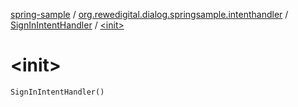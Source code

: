 [spring-sample](../../index.md) / [org.rewedigital.dialog.springsample.intenthandler](../index.md) / [SignInIntentHandler](index.md) / [&lt;init&gt;](./-init-.md)

# &lt;init&gt;

`SignInIntentHandler()`